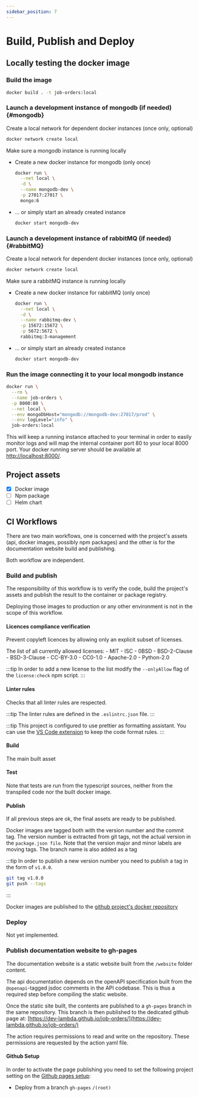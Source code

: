 ```yaml
---
sidebar_position: 7
---
```


# Build, Publish and Deploy

## Locally testing the docker image

### Build the image

```sh
docker build . -t job-orders:local
```

### Launch a development instance of mongodb (if needed) {#mongodb}

Create a local network for dependent docker instances (once only, optional)

```sh
docker network create local
```

Make sure a mongodb instance is running locally

- Create a new docker instance for mongodb (only once)

  ```sh
  docker run \
    --net local \
    -d \
    --name mongodb-dev \
    -p 27017:27017 \
    mongo:6
  ```

- ... or simply start an already created instance
  ```sh
  docker start mongodb-dev
  ```

### Launch a development instance of rabbitMQ (if needed) {#rabbitMQ}

Create a local network for dependent docker instances (once only, optional)

```sh
docker network create local
```

Make sure a rabbitMQ instance is running locally

- Create a new docker instance for rabbitMQ (only once)

  ```sh
  docker run \
    --net local \
    -d \
    --name rabbitmq-dev \
    -p 15672:15672 \
    -p 5672:5672 \
    rabbitmq:3-management
  ```

- ... or simply start an already created instance
  ```sh
  docker start mongodb-dev
  ```

### Run the image connecting it to your local mongodb instance

```sh
docker run \
  --rm \
  --name job-orders \
  -p 8000:80 \
  --net local \
  --env mongoDbHost="mongodb://mongodb-dev:27017/prod" \
  --env logLevel="info" \
  job-orders:local
```

This will keep a running instance attached to your terminal in order to easily monitor logs and will map the internal container port 80 to your local 8000 port. Your docker running server should be available at [http://localhost:8000/](http://localhost:8000/).

## Project assets

- [x] Docker image
- [ ] Npm package
- [ ] Helm chart

## CI Workflows

There are two main workflows, one is concerned with the project's assets (api, docker images, possibly npm packages) and the other is for the documentation website build and publishing.

Both workflow are independent.

### Build and publish

The responsibility of this workflow is to verify the code, build the project's assets and publish the result to the container or package registry.

Deploying those images to production or any other environment is not in the scope of this workflow.

#### Licences compliance verification

Prevent copyleft licences by allowing only an explicit subset of licenses.

The list of all currently allowed licenses: - MIT - ISC - 0BSD - BSD-2-Clause - BSD-3-Clause - CC-BY-3.0 - CC0-1.0 - Apache-2.0 - Python-2.0

:::tip
In order to add a new license to the list modify the `--onlyAllow` flag of the `license:check` npm script.
:::

#### Linter rules

Checks that all linter rules are respected.

:::tip
The linter rules are defined in the `.eslintrc.json` file.
:::

:::tip
This project is configured to use prettier as formatting assistant. You can use the [VS Code extension](https://marketplace.visualstudio.com/items?itemName=esbenp.prettier-vscode) to keep the code format rules.
:::

#### Build

The main built asset

#### Test

Note that tests are run from the typescript sources, neither from the transpiled code nor the built docker image.

#### Publish

If all previous steps are ok, the final assets are ready to be published.

Docker images are tagged both with the version number and the commit tag. The version number is extracted from git tags, not the actual version in the `package.json file`. Note that the version major and minor labels are moving tags. The branch name is also added as a tag

:::tip
In order to publish a new version number you need to publish a tag in the form of `v1.0.0`.

```sh
git tag v1.0.0
git push --tags
```

:::

Docker images are published to the [github project's docker repository](https://github.com/dev-lambda/job-orders/pkgs/container/job-orders)

### Deploy

Not yet implemented.

### Publish documentation website to gh-pages

The documentation website is a static website built from the `/website` folder content.

The api documentation depends on the openAPI specification built from the `@openapi`-tagged jsdoc comments in the API codebase. This is thus a required step before compiling the static website.

Once the static site built, the contents are published to a `gh-pages` branch in the same repository. This branch is then published to the dedicated github page at: [https://dev-lambda.github.io/job-orders/](https://dev-lambda.github.io/job-orders/)

The action requires permissions to read and write on the repository. These permissions are requested by the action yaml file.

#### Github Setup

In order to activate the page publishing you need to set the following project setting on the [Github pages setup](https://github.com/dev-lambda/job-orders/settings/pages):

- Deploy from a branch `gh-pages` `/(root)`
